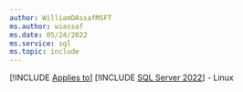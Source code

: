 ```yaml
---
author: WilliamDAssafMSFT
ms.author: wiassaf
ms.date: 05/24/2022
ms.service: sql
ms.topic: include
---
```


[!INCLUDE [Applies to](../../includes/applies-md.md)] [!INCLUDE [SQL Server 2022](_ss2022.md)] - Linux
